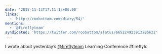```yaml
---
date: '2015-11-13T17:11:15+00:00'
links:
  - 'http://roobottom.com/diary/54/'
mentions:
  - '@fireflyteam'
syndicated: 'https://twitter.com/roobottom/status/665224923913285632'
---
```

I wrote about yesterday’s [@fireflyteam](https://twitter.com/@fireflyteam) Learning Conference  #fireflylc
